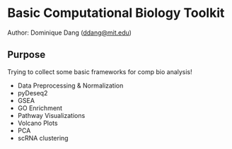 # Basic Computational Biology Toolkit

Author: Dominique Dang (ddang@mit.edu)
  
## Purpose
Trying to collect some basic frameworks for comp bio analysis!
* Data Preprocessing & Normalization
* pyDeseq2
* GSEA
* GO Enrichment
* Pathway Visualizations
* Volcano Plots
* PCA
* scRNA clustering 
